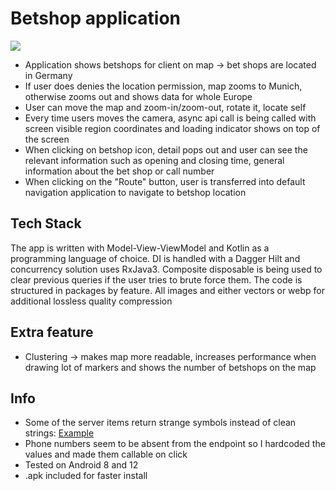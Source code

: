 # Betshop application #
 ![](sportening.gif) 


 - Application shows betshops for client on map -> bet shops are located in Germany
 - If user does denies the location permission, map zooms to Munich, otherwise zooms out and shows data for whole Europe
- User can move the map and zoom-in/zoom-out, rotate it, locate self
- Every time users moves the camera, async api call is being called with screen visible region coordinates and loading indicator shows on top of the screen
- When clicking on betshop icon, detail pops out and user can see the relevant information such as opening and closing time, general information about the bet shop or call number
- When clicking on the "Route" button, user is transferred into default navigation application to navigate to betshop location

## Tech Stack ##

The app is written with Model-View-ViewModel and Kotlin as a programming language of choice. DI is handled with a Dagger Hilt and concurrency solution uses RxJava3. Composite disposable is being used to clear previous queries if the user tries to brute force them.
The code is structured in packages by feature.
All images and either vectors or webp for additional lossless quality compression
## Extra feature ##
* Clustering ->  makes map more readable, increases performance when drawing lot of markers and shows the number of betshops on the map 

## Info ##
* Some of the server items return strange symbols instead of clean strings: [Example](https://interview.superology.dev/betshops?boundingBox=50.7481463255406%2C12.610780186951159%2C50.70792419045236%2C12.559317648410799)
* Phone numbers seem to be absent from the endpoint so I hardcoded the values and made them callable on click
* Tested on Android 8 and 12
* .apk included for faster install
